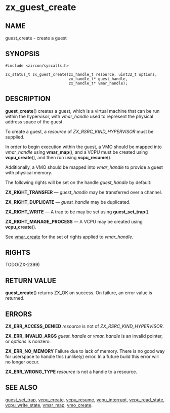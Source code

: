 # zx_guest_create

## NAME

guest_create - create a guest

## SYNOPSIS

```
#include <zircon/syscalls.h>

zx_status_t zx_guest_create(zx_handle_t resource, uint32_t options,
                            zx_handle_t* guest_handle,
                            zx_handle_t* vmar_handle);
```

## DESCRIPTION

**guest_create**() creates a guest, which is a virtual machine that can be run
within the hypervisor, with *vmar_handle* used to represent the physical address
space of the guest.

To create a guest, a *resource* of *ZX_RSRC_KIND_HYPERVISOR* must be supplied.

In order to begin execution within the guest, a VMO should be mapped into
*vmar_handle* using **vmar_map**(), and a VCPU must be created using
**vcpu_create**(), and then run using **vcpu_resume**().

Additionally, a VMO should be mapped into *vmar_handle* to provide a guest with
physical memory.

The following rights will be set on the handle *guest_handle* by default:

**ZX_RIGHT_TRANSFER** — *guest_handle* may be transferred over a channel.

**ZX_RIGHT_DUPLICATE** — *guest_handle* may be duplicated.

**ZX_RIGHT_WRITE** — A trap to be may be set using **guest_set_trap**().

**ZX_RIGHT_MANAGE_PROCESS** — A VCPU may be created using **vcpu_create**().

See [vmar_create](vmar_create.md) for the set of rights applied to
*vmar_handle*.

## RIGHTS

TODO(ZX-2399)

## RETURN VALUE

**guest_create**() returns ZX_OK on success. On failure, an error value is
returned.

## ERRORS

**ZX_ERR_ACCESS_DENIED** *resource* is not of *ZX_RSRC_KIND_HYPERVISOR*.

**ZX_ERR_INVALID_ARGS** *guest_handle* or *vmar_handle* is an invalid pointer,
or *options* is nonzero.

**ZX_ERR_NO_MEMORY**  Failure due to lack of memory.
There is no good way for userspace to handle this (unlikely) error.
In a future build this error will no longer occur.

**ZX_ERR_WRONG_TYPE** *resource* is not a handle to a resource.

## SEE ALSO

[guest_set_trap](guest_set_trap.md),
[vcpu_create](vcpu_create.md),
[vcpu_resume](vcpu_resume.md),
[vcpu_interrupt](vcpu_interrupt.md),
[vcpu_read_state](vcpu_read_state.md),
[vcpu_write_state](vcpu_write_state.md),
[vmar_map](vmar_map.md),
[vmo_create](vmo_create.md).
